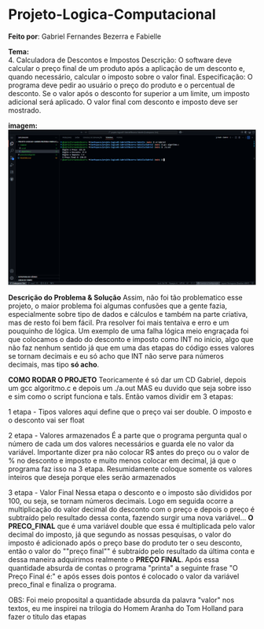 # Projeto-Logica-Computacional

**Feito por**: Gabriel Fernandes Bezerra e Fabielle

**Tema:**  
4. Calculadora de Descontos e Impostos
Descrição: O software deve calcular o preço final de um produto após a aplicação de um desconto e, quando necessário, calcular o imposto sobre o valor final.
Especificação: O programa deve pedir ao usuário o preço do produto e o percentual de desconto. Se o valor após o desconto for superior a um limite, um imposto adicional será aplicado. O valor final com desconto e imposto deve ser mostrado.

**imagem:**
![alt text](<Captura de Tela (4).png>)

**Descrição do Problema & Solução**
Assim, não foi tão problematico esse projeto, o maior problema foi algumas confusões que a gente fazia, especialmente sobre tipo de dados e cálculos e também na parte criativa, mas de resto foi bem fácil.
Pra resolver foi mais tentaiva e erro e um pouquinho de lógica. Um exemplo de uma falha lógica meio engraçada foi que colocamos o dado do desconto e imposto como INT no inicio, algo que não faz nenhum sentido já que em uma das etapas do código esses valores se tornam decimais e eu só acho que INT não serve para números decimais, mas tipo **só acho**.

**COMO RODAR O PROJETO**
Teoricamente é só dar um CD Gabriel, depois um gcc algoritmo.c e depois um ./a.out
MAS eu duvido que seja sobre isso e sim como o script funciona e tals. Então vamos dividir em 3 etapas:

1 etapa - Tipos valores
aqui define que o preço vai ser double. O imposto e o desconto vai ser float

2 etapa - Valores armazenados
É a parte que o programa pergunta qual o número de cada um dos valores necessários e guarda ele no valor da variável. Importante dizer pra não colocar R$ antes do preço ou o valor de % no desconto e imposto e muito menos colocar em decimal, já que o programa faz isso na 3 etapa. Resumidamente coloque somente os valores inteiros que deseja porque eles serão armazenados

3 etapa - Valor Final 
Nessa etapa o desconto e o imposto são divididos por 100, ou seja, se tornam números decimais. Logo em seguida ocorre a multiplicação do valor decimal do desconto com o preço e depois o preço é subtraído pelo resultado dessa conta, fazendo surgir uma nova variável... **O PRECO_FINAL** que é uma variável double que essa é multiplicada pelo valor decimal do imposto, já que segundo as nossas pesquisas, o valor do imposto é adicionado após o preço base do produto ter o seu desconto, então o valor do ""preço final"" é subtraído pelo resultado da última conta e dessa maneira adquirimos realmente o **PREÇO FINAL**.
Após essa quantidade absurda de contas o programa "printa" a seguinte frase "O Preço Final é:" e após esses dois pontos é colocado o valor da variável preco_final e finaliza o programa. 

OBS: Foi meio proposital a quantidade absurda da palavra "valor" nos textos, eu me inspirei na trilogia do Homem Aranha do Tom Holland para fazer o titulo das etapas 
